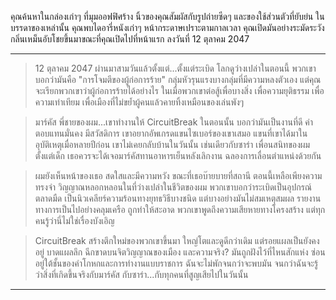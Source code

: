คุณค้นหาในกล่องเก่าๆ ที่มุมออฟฟิศร้าง นิ้วของคุณสัมผัสกับรูปถ่ายซีดๆ และของใช้ส่วนตัวที่ยับย่น ในบรรดาของเหล่านั้น คุณพบไดอารี่หนังเก่าๆ หน้ากระดาษเปราะตามกาลเวลา คุณเปิดมันอย่างระมัดระวัง กลิ่นเหม็นอับโชยขึ้นมาขณะที่คุณเปิดไปที่หน้าแรก ลงวันที่ 12 ตุลาคม 2047

---

> 12 ตุลาคม 2047 ผ่านมาสามวันแล้วตั้งแต่...ตั้งแต่ระเบิด โลกดูว่างเปล่าในตอนนี้ พวกเขาบอกว่ามันคือ "การโจมตีของผู้ก่อการร้าย" กลุ่มหัวรุนแรงบางกลุ่มที่มีความหลงตัวเอง แต่คุณจะเรียกพวกเขาว่าผู้ก่อการร้ายได้อย่างไร ในเมื่อพวกเขาต่อสู้เพื่อบางสิ่ง เพื่อความยุติธรรม เพื่อความเท่าเทียม เพื่อเมืองที่ไม่ขย้ำผู้คนแล้วคายทิ้งเหมือนของเล่นพังๆ

> มาร์คัส พี่ชายของผม...เขาทำงานให้ CircuitBreak ในตอนนั้น บอกว่ามันเป็นงานที่ดี ค่าตอบแทนมั่นคง มีสวัสดิการ เขาอยากอัพเกรดแขนไซเบอร์ของเขาเสมอ แขนที่เขาได้มาในอุบัติเหตุเมื่อหลายปีก่อน เขาไม่เคยกลับบ้านในวันนั้น เช่นเดียวกับซาร่า เพื่อนสนิทของผมตั้งแต่เด็ก เธอควรจะได้เจอมาร์คัสทานอาหารเย็นหลังเลิกงาน ฉลองการเลื่อนตำแหน่งด้วยกัน

> ผมยังเห็นหน้าของเธอ สดใสและมีความหวัง ขณะที่เธอบ๊ายบายที่สถานี ตอนนี้เหลือเพียงความทรงจำ วิญญาณหลอกหลอนในที่ว่างเปล่าในชีวิตของผม พวกเขาบอกว่าระเบิดเป็นอุปกรณ์ตลาดมืด เป็นนิวเคลียร์ความร้อนทางยุทธวิธีบางชนิด แต่บางอย่างมันไม่สมเหตุสมผล รายงานทางการเป็นไปอย่างคลุมเครือ ถูกทำให้สะอาด พวกเขาพูดถึงความเสียหายทางโครงสร้าง แต่ทุกคนรู้ว่านี่ไม่ใช่เรื่องบังเอิญ

> CircuitBreak สร้างตึกใหม่ของพวกเขาขึ้นมา ใหญ่โตและดูดีกว่าเดิม แต่รอยแผลเป็นยังคงอยู่ บาดแผลลึก ฉีกขาดบนจิตวิญญาณของเมือง และความจริง? มันถูกฝังไว้ที่ไหนสักแห่ง ซ่อนอยู่ใต้ชั้นของคำโกหกและการทำงานแบบราชการ ฉันจะไม่พักจนกว่าจะพบมัน จนกว่าฉันจะรู้ว่าสิ่งที่เกิดขึ้นจริงกับมาร์คัส กับซาร่า...กับทุกคนที่สูญเสียไปในวันนั้น

---
